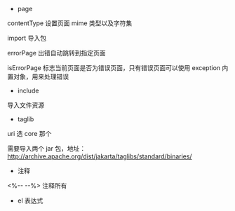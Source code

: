 * page

contentType 设置页面 mime 类型以及字符集

import 导入包

errorPage 出错自动跳转到指定页面

isErrorPage 标志当前页面是否为错误页面，只有错误页面可以使用 exception 内置对象，用来处理错误

* include 

导入文件资源

* taglib

uri 选 core 那个

需要导入两个 jar 包，地址：http://archive.apache.org/dist/jakarta/taglibs/standard/binaries/

* 注释

<%-- --%> 注释所有

* el 表达式


